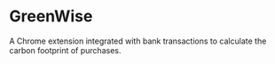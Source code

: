 # GreenWise
A Chrome extension integrated with bank transactions to calculate the carbon footprint of purchases.
